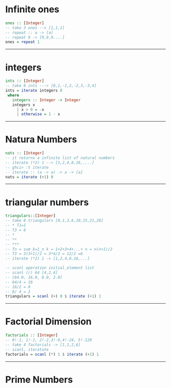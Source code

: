 
# Infinite ones
```haskell
ones :: [Integer]
-- take 3 ones --> [1,1,1]
-- repeat :: a -> [a]
-- repeat 9 -> [9,9,9....]
ones = repeat 1
```


---
 # integers
 ```haskell
 ints :: [Integer]
-- take 8 ints ---> [0,1,-1,2,-2,3,-3,4]
ints = iterate integers 0
  where
    integers :: Integer -> Integer
    integers x
      | x > 0 = -x
      | otherwise = 1 - x
```

------
# Natura Numbers

```haskell
nats :: [Integer]
-- it returns a infinite list of natural numbers
-- iterate (*2) 1 --> [1,2,4,8,16,....]
-- ghci> :t iterate
-- iterate :: (a -> a) -> a -> [a]
nats = iterate (+1) 0
```


-----
# triangular numbers
```haskell
triangulars::[Integer]
-- take 8 triangulars [0,1,3,6,10,15,21,28]
-- * T1=1
-- T3 = 6
-- *
-- **
-- ***
-- Tn = sum_k=1_n k = 1+2+3+4+...+ n = n(n+1)/2
-- T3 = 3(3+1)/2 = 3*4/2 = 12/2 =6
-- iterate (*2) 1 -> [1,2,4,8,16,...]

-- scanl operation initial_element list
-- scanl (/) 64 [4,2,4]
-- [64.0, 16.0, 8.0, 2.0]
-- 64/4 = 16
-- 16/2 = 8
-- 8/ 4 = 2
triangulars = scanl (+) 0 $ iterate (+1) 1
```

--------
# Factorial Dimension
```haskell
factorials :: [Integer]
-- 0!-1, 1!-1, 2!-2,3!-6,4!-24, 5!-120
-- take 4 factorials -> [1,1,2,6]
-- scanl, iteratate
factorials = scanl (*) 1 $ iterate (+1) 1
```


---
# Prime Numbers
























